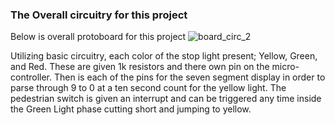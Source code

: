### The Overall circuitry for this project

Below is overall protoboard for this project
![board_circ_2](https://github.com/DimivanWell/Micro-Computers/assets/105472781/454c1c2a-b884-4eb0-aaa8-a0612302312e)


Utilizing basic circuitry, each color of the stop light present; Yellow, Green, and Red. These are given 1k resistors and there own pin on the micro-controller. Then is each of the pins for the seven segment display in order to parse through 9 to 0 at a ten second count for the yellow light. The pedestrian switch is given an interrupt and can be triggered any time inside the Green Light phase cutting short and jumping to yellow.

